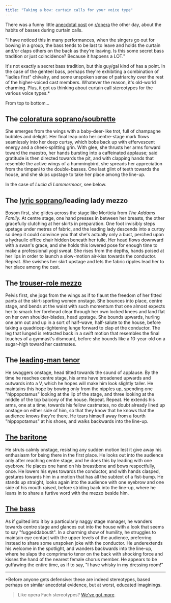 ```yaml
---
title: "Taking a bow: curtain calls for your voice type"
---
```


There was a funny little [anecdotal post](https://www.reddit.com/r/opera/comments/4ln1zc/that_thing_basses_do_before_the_curtain/) on [r/opera](https://www.reddit.com/r/opera/) the other day, about the habits of basses during curtain calls.

"I have noticed this in many performances, when the singers go out for bowing in a group, the bass tends to be last to leave and holds the curtain and/or claps others on the back as they're leaving. Is this some secret bass tradition or just coincidence? Because it happens a LOT."

It's not exactly a secret bass tradition, but this guy/gal kind of has a point. In the case of the genteel bass, perhaps they're exhibiting a combination of "ladies first" chivalry, and some unspoken sense of patriarchy over the rest of the higher-voiced cast members. Whatever the reason, it's old-world charming. Plus, it got us thinking about curtain call stereotypes for the various voice types.\*

From top to bottom...

## The [coloratura soprano/soubrette](http://store.schmopera.com/products/doggie-skin)

She emerges from the wings with a baby-deer-like trot, full of champagne bubbles and delight. Her final leap onto her centre-stage mark flows seamlessly into her deep curtsy, which bobs back up with effervescent energy and a cheek-splitting grin. With glee, she thrusts her arms forward toward the maestro, her hands bursting into a caffeinated applause; said gratitude is then directed towards the pit, and with clapping hands that resemble the active wings of a hummingbird, she spreads her appreciation from the timpani to the double-basses. One last glint of teeth towards the house, and she skips upstage to take her place among the line-up.

In the case of *Lucia di Lammermoor*, see below.

## The [lyric soprano](http://store.schmopera.com/collections/hoodies/products/they-call-me-mimi-hoodie)/leading lady mezzo

Bosom first, she glides across the stage like Morticia from *The Addams Family*. At centre stage, one hand presses in between her breasts, the other gracefully clutching at her skirts in preparation. One foot invisibly steps upstage under metres of fabric, and the leading lady descends into a curtsy so deep it could convince you that she's actually only a bust, perched upon a hydraulic office chair hidden beneath her tulle. Her head flows downward with a swan's grace, and she holds this lowered pose for enough time to make a professional yogi sweat. She rises from the depths, hands poised at her lips in order to launch a slow-motion air-kiss towards the conductor. Repeat. She swishes her skirt upstage and lets the fabric ripples lead her to her place among the cast.

## The [trouser-role mezzo](http://store.schmopera.com/collections/hoodies/products/opera-is-boys-being-girls-being-boys-hoodie)

Pelvis first, she jogs from the wings as if to flaunt the freedom of her fitted pants at the skirt-sporting women onstage. She bounces into place, centre stage, and bends at the waist with such momentum that one almost expects her to smack her forehead clear through her own locked knees and land flat on her own shoulder-blades, head upstage. She bounds upwards, hurling one arm out and up in a sort of half-wave, half-salute to the house, before taking a quadricep-tightening lunge forward to clap *at* the conductor. The leg that lunged is retracted back in a swift motion that resembles the final touches of a gymnast's dismount, before she bounds like a 10-year-old on a sugar-high toward her castmates.

## The [leading-man tenor](http://store.schmopera.com/collections/hoodies/products/kill-the-wabbit-hoodie)

He swaggers onstage, head tilted towards the sound of applause. By the time he reaches centre stage, his arms have broadened upwards and outwards into a V, which he hopes will make him look slightly taller. He maintains this hope by bowing only from the nipples up, spending one "hippopotamus" looking at the lip of the stage, and three looking at the middle of the top balcony of the house. Repeat. Repeat. He extends his arms, one at a time, towards his fellow castmates, no doubt already lined up onstage on either side of him, so that they know that he knows that the audience knows they're there. He tears himself away from a fourth "hippopotamus" at his shoes, and walks backwards into the line-up.

## [The baritone](http://store.schmopera.com/collections/hoodies/products/what-the-is-a-factotum-hoodie)

He struts calmly onstage, resisting any sudden motion lest it give away his enthusiasm for being there in the first place. He looks out into the audience only after reaching centre stage, and he does this by leading with one eyebrow. He places one hand on his breastbone and bows respectfully, once. He lowers his eyes towards the conductor, and with hands clasped, gestures towards him in a motion that has all the subtext of a fist-bump. He stands up straight, looks again into the audience with one eyebrow and one side of his mouth raised, before striding back into the line-up, where he leans in to share a furtive word with the mezzo beside him.

## [The bass](http://store.schmopera.com/products/doggie-skin)

As if guilted into it by a particularly naggy stage manager, he wanders towards centre stage and glances out into the house with a look that seems to say "fuggeddaboutit". In a charming show of humility, he struggles to maintain eye contact with the upper levels of the audience, preferring instead to share some unspoken joke with the conductor. He underextends his welcome in the spotlight, and wanders backwards into the line-up, where he slaps the comprimario tenor on the back with shocking force and kisses the hand of the nearest female chorus member. He appears to be guffawing the entire time, as if to say, "I have whisky in my dressing room!"

***
\*Before anyone gets defensive: these are indeed stereotypes, based perhaps on similar anecdotal evidence, but at worst, educated imaginings. 


>Like opera Fach stereotypes? [We've got more](/fach-isms-stereotypes-for-a-reason/).
